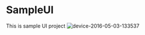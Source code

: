 # SampleUI
This is sample UI project
![device-2016-05-03-133537](https://cloud.githubusercontent.com/assets/18667862/14997566/36359798-1134-11e6-8d24-e10eb590ae40.png)

